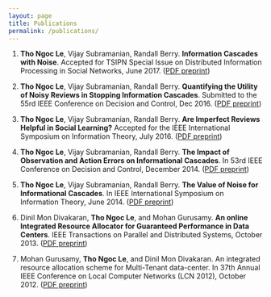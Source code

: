 ```yaml
---
layout: page
title: Publications
permalink: /publications/
---
```


1. **Tho Ngoc Le**, Vijay Subramanian, Randall Berry. **Information Cascades with Noise**. Accepted for TSIPN Special Issue on Distributed Information Processing in Social Networks, June 2017. ([PDF preprint](https://archive.org/details/info_cascades_noise_journal))

2. **Tho Ngoc Le**, Vijay Subramanian, Randall Berry. **Quantifying the Utility of Noisy Reviews in Stopping Information Cascades**. Submitted to the 55rd IEEE Conference on Decision and Control, Dec 2016. ([PDF preprint](https://drive.google.com/file/d/0B_Pf-f82MbPSQ01SVVdxOXFJdm8/view?usp=sharing))

3. **Tho Ngoc Le**, Vijay Subramanian, Randall Berry. **Are Imperfect Reviews Helpful in Social Learning?** Accepted for the IEEE International Symposium on Information Theory, July 2016. ([PDF preprint](https://drive.google.com/open?id=0B_Pf-f82MbPSS0FHY0d5R2xScWM))

4. **Tho Ngoc Le**, Vijay Subramanian, Randall Berry. **The Impact of Observation and Action Errors on Informational Cascades**. In 53rd IEEE Conference on Decision and Control, December 2014. ([PDF preprint](https://drive.google.com/open?id=0B_Pf-f82MbPScjJkcGc3Ni1YeWM))

5. **Tho Ngoc Le**, Vijay Subramanian, Randall Berry. **The Value of Noise for Informational Cascades**. In IEEE International Symposium on Information Theory, June 2014. ([PDF preprint](https://drive.google.com/open?id=0B_Pf-f82MbPSaFJqMnA4RWw0LVk))

6. Dinil Mon Divakaran, **Tho Ngoc Le**, and Mohan Gurusamy. **An online Integrated Resource Allocator for Guaranteed Performance in Data Centers**. IEEE Transactions on Parallel and Distributed Systems, October 2013. ([PDF preprint](https://drive.google.com/open?id=0B_Pf-f82MbPSbE5RZkRUYV9td1U)) 

7. Mohan Gurusamy, **Tho Ngoc Le**, and Dinil Mon Divakaran. An integrated resource allocation scheme for Multi-Tenant data-center. In 37th Annual IEEE Conference on Local Computer Networks (LCN 2012), October 2012. ([PDF preprint](https://drive.google.com/open?id=0B_Pf-f82MbPSUEZrZUdETHZjc1U))
